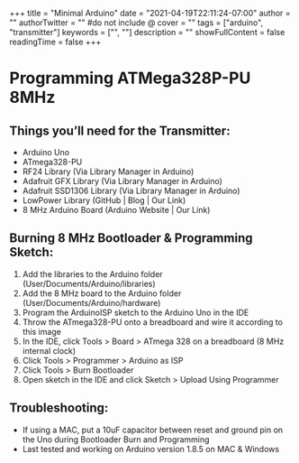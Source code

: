 +++
title = "Minimal Arduino"
date = "2021-04-19T22:11:24-07:00"
author = ""
authorTwitter = "" #do not include @
cover = ""
tags = ["arduino", "transmitter"]
keywords = ["", ""]
description = ""
showFullContent = false
readingTime = false
+++

# Programming ATMega328P-PU 8MHz

## Things you’ll need for the Transmitter:

* Arduino Uno
* ATmega328-PU
* RF24 Library (Via Library Manager in Arduino)
* Adafruit GFX Library (Via Library Manager in Arduino)
* Adafruit SSD1306 Library (Via Library Manager in Arduino)
* LowPower Library (GitHub | Blog | Our Link)
* 8 MHz Arduino Board (Arduino Website | Our Link)

## Burning 8 MHz Bootloader & Programming Sketch:

1. Add the libraries to the Arduino folder (User/Documents/Arduino/libraries)
2. Add the 8 MHz board to the Arduino folder (User/Documents/Arduino/hardware)
3. Program the ArduinoISP sketch to the Arduino Uno in the IDE
4. Throw the ATmega328-PU onto a breadboard and wire it according to this image
5. In the IDE, click Tools > Board > ATmega 328 on a breadboard (8 MHz internal clock)
6. Click Tools > Programmer > Arduino as ISP
7. Click Tools > Burn Bootloader
8. Open sketch in the IDE and click Sketch > Upload Using Programmer

## Troubleshooting:

* If using a MAC, put a 10uF capacitor between reset and ground pin on the Uno during Bootloader Burn and Programming
* Last tested and working on Arduino version 1.8.5 on MAC & Windows

